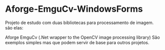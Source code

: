 # Aforge-EmguCv-WindowsForms

Projeto de estudo com duas bibliotecas para processamento de imagem. são elas:

Aforge
EmguCv (.Net wrapper to the OpenCV image processing library)
São exemplos simples mas que podem servir de base para outros projetos.
